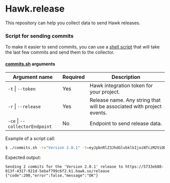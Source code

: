 # Hawk.release

This repository can help you collect data to send Hawk releases.

### Script for sending commits

To make it easier to send commits, you can use a [shell script](bin/commits.sh) that will take the last few commits and send them to the collector.

#### [commits.sh](bin/commits.sh) arguments
| Argument name | Required | Description |
| -- | -- | -- |
| `-t` \| `--token` | Yes | Hawk integration token for your project. |
| `-r` \| `--release` | Yes | Release name. Any string that will be associated with project events. |
| `-ce` \| `--collectorEndpoint` | No | Endpoint to send release data. |

Example of a script call:

```bash
$ ./commits.sh -r="Version 2.0.1" -t=eyJpbnRlZ3JhdGlvbklkIjoiNTczM2ViODgtMDEzZi00MzE3LTkyMWQtNWViYWY3OTljNmYyIiwic2VjcmV0IjoiZmE3OGI2NjMtMTg5OS00NzUzLTgwOTktODlhYTdmMjA4MjJjIn0= 
```

Expected output:

```
Sending 2 commits for the 'Version 2.0.1' release to https://5733eb88-013f-4317-921d-5ebaf799c6f2.k1.hawk.so/release
{"code":200,"error":false,"message":"OK"}
```
